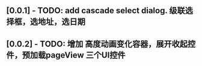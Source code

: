 ## [0.0.1] - TODO: add cascade select dialog. 级联选择框，选地址，选日期

## [0.0.2] - TODO: 增加 高度动画变化容器，展开收起控件，预加载pageView 三个UI控件
